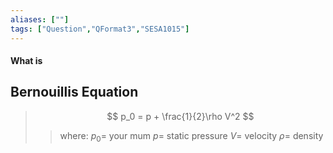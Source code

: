```yaml
---
aliases: [""]
tags: ["Question","QFormat3","SESA1015"]
---
```


#### What is
## Bernouillis Equation
> $$ p_0 = p + \frac{1}{2}\rho V^2 $$ 
>> where:
>> $p_0 =$ your mum
>> $p =$ static pressure
>> $V =$ velocity
>> $\rho =$ density